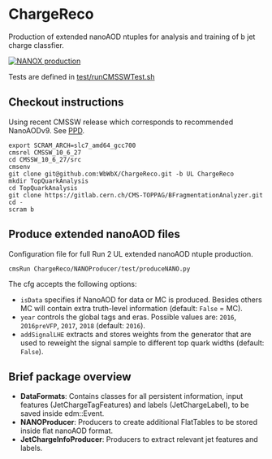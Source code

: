# ChargeReco

Production of extended nanoAOD ntuples for analysis and training of b jet charge classfier.

[![NANOX production](https://github.com/WbWbX/ChargeReco/actions/workflows/main.yml/badge.svg)](https://github.com/WbWbX/ChargeReco/actions/workflows/main.yml)

Tests are defined in [test/runCMSSWTest.sh](https://github.com/WbWbX/ChargeReco/blob/UL/test/runCMSSWTest.sh)


## Checkout instructions

Using recent CMSSW release which corresponds to recommended NanoAODv9. See [PPD](https://twiki.cern.ch/twiki/bin/view/CMS/PdmVRun2LegacyAnalysis).
```
export SCRAM_ARCH=slc7_amd64_gcc700
cmsrel CMSSW_10_6_27
cd CMSSW_10_6_27/src
cmsenv
git clone git@github.com:WbWbX/ChargeReco.git -b UL ChargeReco
mkdir TopQuarkAnalysis
cd TopQuarkAnalysis
git clone https://gitlab.cern.ch/CMS-TOPPAG/BFragmentationAnalyzer.git
cd -
scram b
```


## Produce extended nanoAOD files

Configuration file for full Run 2 UL extended nanoAOD ntuple production.

```
cmsRun ChargeReco/NANOProducer/test/produceNANO.py
```

The cfg accepts the following options:
* `isData` specifies if NanoAOD for data or MC is produced. Besides others MC will contain extra truth-level information (default: `False` = MC).
* `year` controls the global tags and eras. Possible values are: `2016`, `2016preVFP`, `2017`, `2018` (default: `2016`).
* `addSignalLHE` extracts and stores weights from the generator that are used to reweight the signal sample to different top quark widths (default: `False`).


## Brief package overview

* **DataFormats**: Contains classes for all persistent information, input features (JetChargeTagFeatures) and labels (JetChargeLabel), to be saved inside edm::Event.
* **NANOProducer**: Producers to create additional FlatTables to be stored inside flat nanoAOD format.
* **JetChargeInfoProducer**: Producers to extract relevant jet features and labels.


